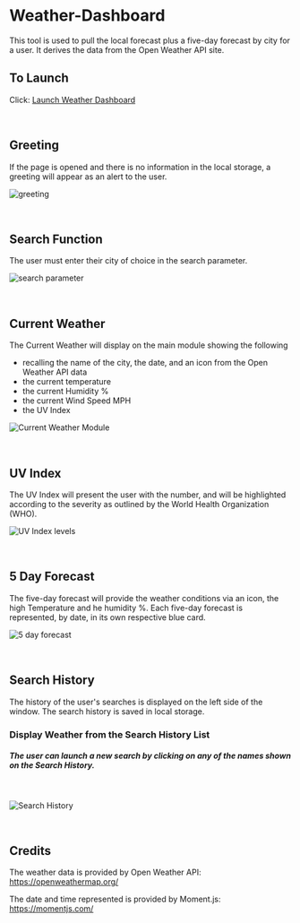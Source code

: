# Weather-Dashboard
This tool is used to pull the local forecast plus a five-day forecast by city for a user.  It derives the data from the Open Weather API site. 

## To Launch
Click: [Launch Weather Dashboard](https://damiandeleon.github.io/Weather-Dashboard/)

<p>&nbsp;</p>

## Greeting
If the page is opened and there is no information in the local storage, a greeting will appear as an alert to the user. 

![greeting](https://user-images.githubusercontent.com/73486962/106804764-6d669b80-662b-11eb-9004-b72cfb492391.png)

<p>&nbsp;</p>

## Search Function

The user must enter their city of choice in the search parameter.  

![search parameter](https://user-images.githubusercontent.com/73486962/106804774-6f305f00-662b-11eb-980a-65d538fce613.png)

<p>&nbsp;</p>

## Current Weather
The Current Weather will display on the main module showing the following 
 - recalling the name of the city, the date, and an icon from the Open Weather API data
 - the current temperature
 - the current Humidity %
 - the current Wind Speed MPH
 - the UV Index

 ![Current Weather Module](https://user-images.githubusercontent.com/73486962/106804771-6e97c880-662b-11eb-9351-604b61c1698e.png)

<p>&nbsp;</p>

## UV Index
The UV Index will present the user with the number, and will be highlighted according to the severity as outlined by the World Health Organization (WHO).

![UV Index levels](https://user-images.githubusercontent.com/73486962/106804770-6e97c880-662b-11eb-801b-a1520635232b.png) 

<p>&nbsp;</p>

## 5 Day Forecast
The five-day forecast will provide the weather conditions via an icon, the high Temperature and he humidity %.  Each five-day forecast is represented, by date, in its own respective blue card.  

![5 day forecast](https://user-images.githubusercontent.com/73486962/106804769-6e97c880-662b-11eb-96fc-9811a890ffad.png)


<p>&nbsp;</p>

## Search History
The history of the user's searches is displayed on the left side of the window.  The search history is saved in local storage.  


### Display Weather from the Search History List
##### The user can launch a new search by clicking on any of the names shown on the Search History.

<p>&nbsp;</p>

![Search History](https://user-images.githubusercontent.com/73486962/106804765-6dff3200-662b-11eb-9f01-30d98d2931c5.png)

<p>&nbsp;</p>


## Credits
The weather data is provided by Open Weather API:  https://openweathermap.org/

The date and time represented is provided by Moment.js:  https://momentjs.com/

